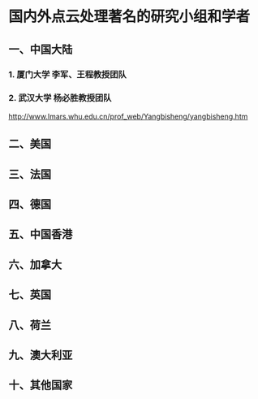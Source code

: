 # 国内外点云处理著名的研究小组和学者

## 一、中国大陆
### 1. 厦门大学 李军、王程教授团队
### 2. 武汉大学 杨必胜教授团队
http://www.lmars.whu.edu.cn/prof_web/Yangbisheng/yangbisheng.htm
## 二、美国
## 三、法国
## 四、德国
## 五、中国香港
## 六、加拿大
## 七、英国
## 八、荷兰
## 九、澳大利亚
## 十、其他国家

